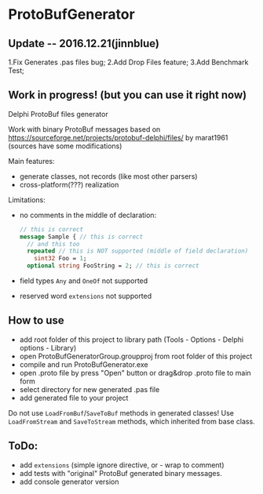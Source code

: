 # ProtoBufGenerator
## Update -- 2016.12.21(jinnblue)
  1.Fix Generates .pas files bug;
  2.Add Drop Files feature;
  3.Add Benchmark Test;
  
  
## Work in progress! (but you can use it right now)
Delphi ProtoBuf files generator

Work with binary ProtoBuf messages based on https://sourceforge.net/projects/protobuf-delphi/files/ by marat1961 (sources have some modifications)

Main features:
- generate classes, not records (like most other parsers)
- cross-platform(???) realization

Limitations:

- no comments in the middle of declaration:
  ```protobuf
  // this is correct
  message Sample { // this is correct
    // and this too
    repeated // this is NOT supported (middle of field declaration)
      sint32 Foo = 1;
    optional string FooString = 2; // this is correct
     ```

- field types `Any` and `OneOf` not supported
- reserved word `extensions` not supported

## How to use
+ add root folder of this project to library path (Tools - Options - Delphi options - Library)
+ open ProtoBufGeneratorGroup.groupproj from root folder of this project
+ compile and run ProtoBufGenerator.exe
+ open .proto file by press "Open" button or drag&drop .proto file to main form
+ select directory for new generated .pas file
+ add generated file to your project

Do not use `LoadFromBuf`/`SaveToBuf` methods in generated classes! Use `LoadFromStream` and `SaveToStream` methods, which inherited from base class.

## ToDo:
- add `extensions` (simple ignore directive, or - wrap to comment)
- add tests with "original" ProtoBuf generated binary messages.
- add console generator version
